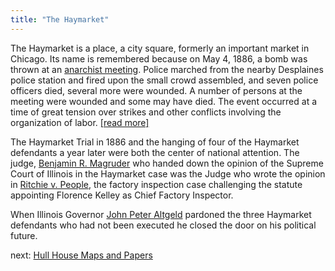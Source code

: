 ```yaml
---
title: "The Haymarket"
---
```


The Haymarket is a place, a city square, formerly an important market in Chicago. Its name is remembered because on May 4, 1886, a bomb was thrown at an [anarchist meeting](/context/movements/haymarket/). Police marched from the nearby Desplaines police station and fired upon the small crowd assembled, and seven police officers died, several more were wounded. A number of persons at the meeting were wounded and some may have died. The event occurred at a time of great tension over strikes and other conflicts involving the organization of labor. [[read more]](http://www.encyclopedia.chicagohistory.org/pages/571.html)

The Haymarket Trial in 1886 and the hanging of four of the Haymarket defendants a year later were both the center of national attention. The judge, [Benjamin R. Magruder](/legal/judges/benjamindrakemagruder) who handed down the opinion of the Supreme Court of Illinois in the Haymarket case was the Judge who wrote the opinion in [Ritchie v. People](/legal/court), the factory inspection case challenging the statute appointing Florence Kelley as Chief Factory Inspector.

When Illinois Governor [John Peter Altgeld](/historical/altgeld) pardoned the three Haymarket defendants who had not been executed he closed the door on his political future.


next:  [Hull House Maps and Papers](/historical/hullhouse/)
